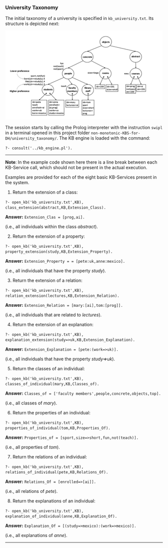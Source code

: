 ### University Taxonomy

The initial taxonomy of a university is specified in `kb_university.txt`. Its structure is depicted next:

![Academic taxonomy](img/academic-taxonomy-2.png)

The session starts by calling the Prolog interpreter with the instruction `swipl` in a terminal opened in this project folder `non-monotonic-KBS-for-DH/university_taxonomy/`. The KB engine is loaded with the command:

```?- consult('../kb_engine.pl').```

---
**Note**: In the example code shown here there is a line break between each KB-Service call, which should not be present in the actual execution.

Examples are provided for each of the eight basic KB-Services present in the system.

1. Return the extension of a class:

`?- open_kb('kb_university.txt',KB),`<br />
   `class_extension(abstract,KB,Extension_Class).`
   
**Answer:** `Extension_Clas = [prog,ai].`

(i.e., all individuals within the class *abstract*).

2. Return the extension of a property:

`?- open_kb('kb_university.txt',KB),`<br />
   `property_extension(study,KB,Extension_Property).`
   
**Answer:** `Extension_Property = = [pete:uk,anne:mexico].`

(i.e., all individuals that have the property *study*).

3. Return the extension of a relation:

`?- open_kb('kb_university.txt',KB),`<br />
   `relation_extension(lectures,KB,Extension_Relation).`

**Answer:** `Extension_Relation = [mary:[ai],tom:[prog]].`

(i.e., all individuals that are related to *lectures*).

4. Return the extension of an explanation:

`?- open_kb('kb_university.txt',KB),`<br />
   `explanation_extension(study=>uk,KB,Extension_Explanation).`
   
   
**Answer:** `Extension_Explanation = [pete:(work=>uk)].`

(i.e., all individuals that have the property *study=>uk*).

5. Return the classes of an individual:

`?- open_kb('kb_university.txt',KB),`<br />
   `classes_of_individual(mary,KB,Classes_of).`
   
**Answer:** `Classes_of = ['faculty members',people,concrete,objects,top].`

(i.e., all classes of  *mary*).

6. Return the properties of an individual:

`?- open_kb('kb_university.txt',KB),`<br />
   `properties_of_individual(tom,KB,Properties_Of).`
   
**Answer:** `Properties_of = [sport,size=>short,fun,not(teach)].`

(i.e., all properties of  *tom*).

7. Return the relations of an individual:

`?- open_kb('kb_university.txt',KB),`<br />
   `relations_of_individual(pete,KB,Relations_Of).`

**Answer:** `Relations_Of = [enrolled=>[ai]].`

(i.e., all relations of  *pete*).

8. Return the explanations of an individual:

`?- open_kb('kb_university.txt',KB),`<br />
  `explanation_of_individual(anne,KB,Explanation_Of).`

**Answer:** `Explanation_Of = [(study=>mexico):(work=>mexico)].`

(i.e., all explanations of  *anne*).

---


